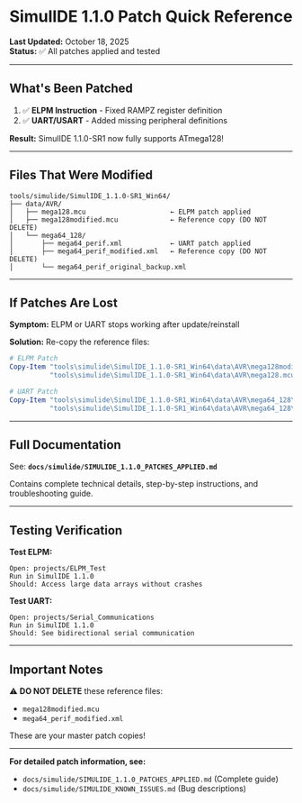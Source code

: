 # SimulIDE 1.1.0 Patch Quick Reference

**Last Updated:** October 18, 2025  
**Status:** ✅ All patches applied and tested

---

## What's Been Patched

1. ✅ **ELPM Instruction** - Fixed RAMPZ register definition
2. ✅ **UART/USART** - Added missing peripheral definitions

**Result:** SimulIDE 1.1.0-SR1 now fully supports ATmega128!

---

## Files That Were Modified

```
tools/simulide/SimulIDE_1.1.0-SR1_Win64/
├── data/AVR/
│   ├── mega128.mcu                     ← ELPM patch applied
│   ├── mega128modified.mcu             ← Reference copy (DO NOT DELETE)
│   └── mega64_128/
│       ├── mega64_perif.xml            ← UART patch applied
│       ├── mega64_perif_modified.xml   ← Reference copy (DO NOT DELETE)
│       └── mega64_perif_original_backup.xml
```

---

## If Patches Are Lost

**Symptom:** ELPM or UART stops working after update/reinstall

**Solution:** Re-copy the reference files:

```powershell
# ELPM Patch
Copy-Item "tools\simulide\SimulIDE_1.1.0-SR1_Win64\data\AVR\mega128modified.mcu" `
          "tools\simulide\SimulIDE_1.1.0-SR1_Win64\data\AVR\mega128.mcu" -Force

# UART Patch
Copy-Item "tools\simulide\SimulIDE_1.1.0-SR1_Win64\data\AVR\mega64_128\mega64_perif_modified.xml" `
          "tools\simulide\SimulIDE_1.1.0-SR1_Win64\data\AVR\mega64_128\mega64_perif.xml" -Force
```

---

## Full Documentation

See: **`docs/simulide/SIMULIDE_1.1.0_PATCHES_APPLIED.md`**

Contains complete technical details, step-by-step instructions, and troubleshooting guide.

---

## Testing Verification

**Test ELPM:**
```
Open: projects/ELPM_Test
Run in SimulIDE 1.1.0
Should: Access large data arrays without crashes
```

**Test UART:**
```
Open: projects/Serial_Communications  
Run in SimulIDE 1.1.0
Should: See bidirectional serial communication
```

---

## Important Notes

⚠️ **DO NOT DELETE** these reference files:
- `mega128modified.mcu`
- `mega64_perif_modified.xml`

These are your master patch copies!

---

**For detailed patch information, see:**
- `docs/simulide/SIMULIDE_1.1.0_PATCHES_APPLIED.md` (Complete guide)
- `docs/simulide/SIMULIDE_KNOWN_ISSUES.md` (Bug descriptions)
